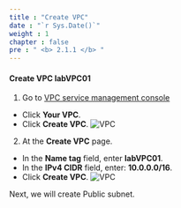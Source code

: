 ```yaml
---
title : "Create VPC"
date : "`r Sys.Date()`"
weight : 1
chapter : false
pre : " <b> 2.1.1 </b> "
---
```


#### Create VPC **labVPC01**
1. Go to [VPC service management console](https://console.aws.amazon.com/vpc/home)
  - Click **Your VPC**.
  - Click **Create VPC**.
  ![VPC](/workshop-01-wordpress-deployment-on-eks/images/2.prerequisite/ws01-createvpc01.png)

2. At the **Create VPC** page.
  - In the **Name tag** field, enter **labVPC01**.
  - In the **IPv4 CIDR** field, enter: **10.0.0.0/16**.
  - Click **Create VPC**.
  ![VPC](/workshop-01-wordpress-deployment-on-eks/images/2.prerequisite/ws01-createvpc02.png)

Next, we will create Public subnet.